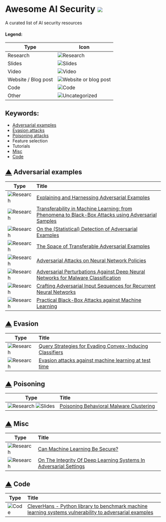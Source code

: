 # Awesome AI Security ![](https://cdn3.iconfinder.com/data/icons/developperss/PNG/Star.png)
A curated list of AI security resources
    
[research]: https://cdn4.iconfinder.com/data/icons/48-bubbles/48/12.File-32.png "Research"
[slides]: https://cdn3.iconfinder.com/data/icons/tango-icon-library/48/x-office-presentation-32.png "Slides"
[video]: https://cdn2.iconfinder.com/data/icons/snipicons/500/video-32.png "Video"
[web]: https://cdn3.iconfinder.com/data/icons/tango-icon-library/48/internet-web-browser-32.png "Website or blog post"
[code]: https://cdn2.iconfinder.com/data/icons/snipicons/500/application-code-32.png "Code"
[other]: https://cdn3.iconfinder.com/data/icons/tango-icon-library/48/emblem-symbolic-link-32.png "Uncategorized"

#### Legend:
|Type| Icon|
|---|---|
| Research  | ![][research]|
| Slides  | ![][slides] |
| Video | ![][video]  |
| Website / Blog post  | ![][web]  |
| Code  | ![][code]|
| Other  | ![][other]|

## Keywords:
- [Adversarial examples](#-adversarial-examples)
- [Evasion attacks](#-evasion)
- [Poisoning attacks](#-poisoning)
- Feature selection
- Tutorials
- [Misc](#-misc)
- [Code](#-code)

## [▲](#keywords) Adversarial examples
|Type|Title|
|---|:---|
|![][research]  | [Explaining and Harnessing Adversarial Examples](https://arxiv.org/abs/1412.6572)  |
| ![][research]  | [Transferability in Machine Learning: from Phenomena to Black-Box Attacks using Adversarial Samples](https://arxiv.org/abs/1605.07277)  |
|![][research] |[On the (Statistical) Detection of Adversarial Examples](https://arxiv.org/abs/1702.06280)|
|![][research] |[The Space of Transferable Adversarial Examples](https://arxiv.org/abs/1704.03453)|
|![][research] |[Adversarial Attacks on Neural Network Policies](http://rll.berkeley.edu/adversarial/)|
|![][research] |[Adversarial Perturbations Against Deep Neural Networks for Malware Classification](https://arxiv.org/abs/1606.04435)|
|![][research] |[Crafting Adversarial Input Sequences for Recurrent Neural Networks](https://arxiv.org/abs/1604.08275)|
|![][research]|[Practical Black-Box Attacks against Machine Learning](https://arxiv.org/abs/1602.02697)|

## [▲](#keywords) Evasion
|Type|Title|
|---|:---|
|![][research]|[Query Strategies for Evading Convex-Inducing Classifiers](https://people.eecs.berkeley.edu/~adj/publications/paper-files/1007-0484v1.pdf)|
|![][research]|[Evasion attacks against machine learning at test time](https://pralab.diee.unica.it/sites/default/files/Biggio13-ecml.pdf)|

## [▲](#keywords) Poisoning
|Type|Title|
|---|:---|
|![][research] ![][slides]|[Poisoning Behavioral Malware Clustering](http://pralab.diee.unica.it/en/node/1121)|

## [▲](#keywords) Misc
|Type|Title|
|---|:---|
|![][research] |[Can Machine Learning Be Secure?](https://people.eecs.berkeley.edu/~adj/publications/paper-files/asiaccs06.pdf)|
|![][research]|[On The Integrity Of Deep Learning Systems In Adversarial Settings](https://etda.libraries.psu.edu/catalog/28680)|
## [▲](#keywords) Code
|Type|Title|
|---|:---|
|![][code]|[CleverHans - Python library to benchmark machine learning systems vulnerability to adversarial examples](https://github.com/tensorflow/cleverhans)|
